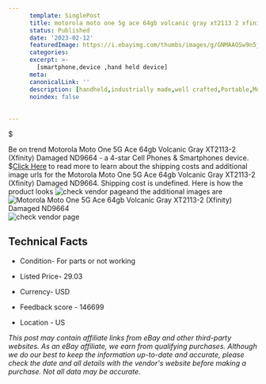 ```yaml
---
      template: SinglePost
      title: motorola moto one 5g ace 64gb volcanic gray xt2113 2 xfinity damaged nd9664
      status: Published
      date: '2023-02-12'
      featuredImage: https://i.ebayimg.com/thumbs/images/g/GNMAAOSw9n5jmjUX/s-l225.jpg
      categories: 
      excerpt: >-
        [smartphone,device ,hand held device]
      meta:
      canonicalLink: ''
      description: [handheld,industrially made,well crafted,Portable,Mobile,Compact,Convenient,Lightweight,Maneuverable,Man-portable,Miniature,Carriable,Hand-held,Light,Holdable,Transportable,Mobile device,Pocket-sized,On-the-go,Wireless,Cordless,Compact size,Convenient size, smartphone,device ,hand held device]
      noindex: false
      
        
---
```

$

Be on trend Motorola Moto One 5G Ace 64gb Volcanic Gray XT2113-2 (Xfinity) Damaged ND9664 - a 4-star Cell Phones & Smartphones device.
$[Click Here](https://www.ebay.com/itm/304739089246?hash=item46f3dd7b5e%3Ag%3AGNMAAOSw9n5jmjUX&mkevt=1&mkcid=1&mkrid=711-53200-19255-0&campid=%253CePNCampaignId%253E&customid=%253CreferenceId%253E&toolid=10049) to read more to learn about the shipping costs and additional image urls for the Motorola Moto One 5G Ace 64gb Volcanic Gray XT2113-2 (Xfinity) Damaged ND9664. Shipping cost is undefined. Here is how the product looks ![check vendor page](https://i.ebayimg.com/thumbs/images/g/GNMAAOSw9n5jmjUX/s-l225.jpg)and the additional images are![Motorola Moto One 5G Ace 64gb Volcanic Gray XT2113-2 (Xfinity) Damaged ND9664](https://i.ebayimg.com/images/g/GNMAAOSw9n5jmjUX/s-l1600.jpg)![check vendor page](https://origin-galleryplus.ebayimg.com/ws/web/304739089246_2_0_1/225x225.jpg,https://origin-galleryplus.ebayimg.com/ws/web/304739089246_3_0_1/225x225.jpg,https://origin-galleryplus.ebayimg.com/ws/web/304739089246_4_0_1/225x225.jpg,https://origin-galleryplus.ebayimg.com/ws/web/304739089246_5_0_1/225x225.jpg)



 ## Technical Facts 



     
      

 - Condition- For parts or not working 


      

 - Listed Price- 29.03 


      

 - Currency- USD 


      

 - Feedback score - 146699 


      

 - Location - US 


      
      

 *_This post may contain affiliate links from eBay and other third-party websites. As an eBay affiliate, we earn from qualifying purchases. Although we do our best to keep the information up-to-date and accurate, please check the date and all details with the vendor's website before making a purchase. Not all data may be accurate._*






